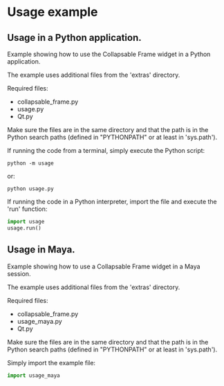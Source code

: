 # Usage example

## Usage in a Python application.

Example showing how to use the Collapsable Frame widget in a Python application.

The example uses additional files from the 'extras' directory.

Required files:
* collapsable_frame.py
* usage.py
* Qt.py

Make sure the files are in the same directory and that the path is in the Python search paths (defined in "PYTHONPATH" or at least in 'sys.path').


If running the code from a terminal, simply execute the Python script:
```
python -m usage
```
or:
```
python usage.py
```

If running the code in a Python interpreter, import the file and execute the 'run' function:
```python
import usage
usage.run()
```


## Usage in Maya.

Example showing how to use a Collapsable Frame widget in a Maya session.

The example uses additional files from the 'extras' directory.

Required files:
* collapsable_frame.py
* usage_maya.py
* Qt.py

Make sure the files are in the same directory and that the path is in the Python search paths (defined in "PYTHONPATH" or at least in 'sys.path').

Simply import the example file:
```python
import usage_maya
```
